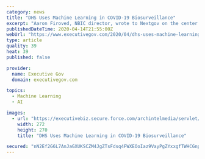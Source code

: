 ```yaml
---
category: news
title: "DHS Uses Machine Learning in COVID-19 Biosurveillance"
excerpt: "Aaron Firoved, NBIC director, wrote to Nextgov on the center's COVID-19-related technology implementations such as the Biofeeds open-source tool that facilitates data analysis via machine learning and automation. Biofeeds has helped biosurveillance personnel identify useable data from a global pool of sources, the director noted."
publishedDateTime: 2020-04-14T21:55:00Z
webUrl: "https://www.executivegov.com/2020/04/dhs-uses-machine-learning-in-covid-19-biosurveillance/"
type: article
quality: 39
heat: 39
published: false

provider:
  name: Executive Gov
  domain: executivegov.com

topics:
  - Machine Learning
  - AI

images:
  - url: "https://executivebiz.secure.force.com/archintelmedia/servlet/servlet.FileDownload?file=00Pf300000s3Xo5EAE"
    width: 272
    height: 270
    title: "DHS Uses Machine Learning in COVID-19 Biosurveillance"

secured: "nN2Ef2G6L7AnJaGXUKSCZM4JgZTsFdsq4FWXEOoIaz9VayPgZYxxgfTWHCGnp2RlIx5zV6LhhjOjKDvo4bNSbpFGL195RaroR7u5NBjwyjZUZzj6NCXTC4o4gpuMFcnmsbl/NnkxtCJEC5dC8RCCzsDe8lqUm+eYpyNkwoMEHa17oJCATUuX+N23kxPxIhWU5Naf79ULnDHTi37hi2yUVZN7yaejoHMFq5vjHQvTDf+9n51Y8CN7VdPNa+0uKEDO5rqD63x4hEjfWVhVb+bhaMVArcTCBdEGi41tPNQNt1HHuW8NvVcwCwg7tAbt0qol;3H2elPnhl4MIM+ulnEiS+g=="
---
```


